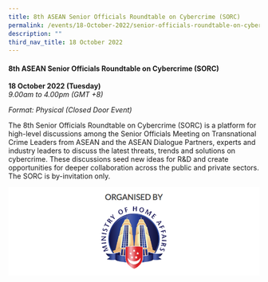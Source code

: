 ```yaml
---
title: 8th ASEAN Senior Officials Roundtable on Cybercrime (SORC)
permalink: /events/18-October-2022/senior-officials-roundtable-on-cybercrime/
description: ""
third_nav_title: 18 October 2022
---
```

#### **8th ASEAN Senior Officials Roundtable on Cybercrime (SORC)**

**18 October 2022 (Tuesday)**  
*9.00am to 4.00pm (GMT +8)*

*Format: Physical (Closed Door Event)*

The 8th Senior Officials Roundtable on Cybercrime (SORC) is a platform for high-level discussions among the Senior Officials Meeting on Transnational Crime Leaders from ASEAN and the ASEAN Dialogue Partners, experts and industry leaders to discuss the latest threats, trends and solutions on cybercrime. These discussions seed new ideas for R&D and create opportunities for deeper collaboration across the public and private sectors. 
The SORC is by-invitation only.

![Ministry of Home Affairs](/images/logos/logo-mha-half-wspace-text-850width.png)